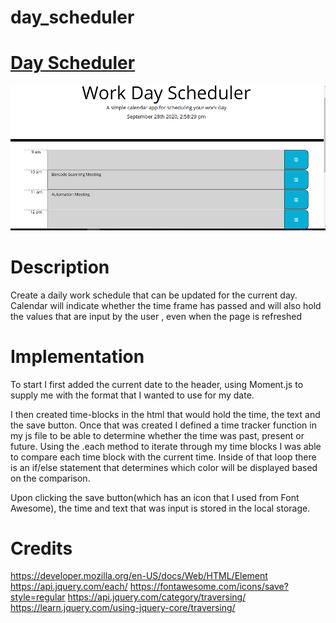 # day_scheduler

[Day Scheduler]()
==================
![Image of Scheduler](work_day_schedule.png)

# Description
Create a daily work schedule that can be updated for the current day. Calendar will indicate whether the time frame has passed and will also hold the values that are input by the user , even when the page is refreshed

# Implementation
To start I first added the current date to the header, using Moment.js to supply me with the format that I wanted to use for my date. 

I then created time-blocks in the html that would hold the time, the text and the save button. Once that was created I defined a time tracker function in my js file to be able to determine whether the time was past, present or future. Using the .each method to iterate through my time blocks I was able to compare each time block with the current time. Inside of that loop there is an if/else statement that determines which color will be displayed based on the comparison. 

Upon clicking the save button(which has an icon that I used from Font Awesome), the time and text that was input is stored in the local storage. 


# Credits
https://developer.mozilla.org/en-US/docs/Web/HTML/Element
https://api.jquery.com/each/
https://fontawesome.com/icons/save?style=regular
https://api.jquery.com/category/traversing/
https://learn.jquery.com/using-jquery-core/traversing/
